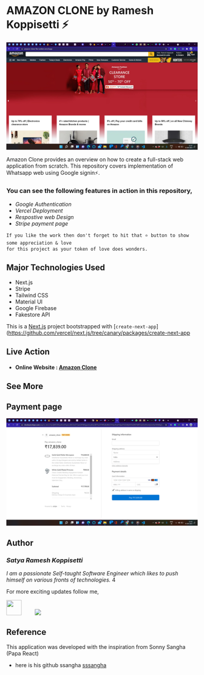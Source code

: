 # AMAZON CLONE by Ramesh Koppisetti ⚡


![APP SCREENSHOT](projectview.png?raw=true "App Screenshot")

Amazon Clone provides an overview on how to create a full-stack web application from scratch. This repository covers implementation of Whatsapp web using Google signin⚡.

### You can see the following features in action in this repository,
* *Google Authentication*
* *Vercel Deployment*
* *Respostive web Design*
* *Stripe payment page*

```
If you like the work then don't forget to hit that ⭐ button to show some appreciation & love
for this project as your token of love does wonders.
```

## Major Technologies Used
- Next.js
- Stripe
- Tailwind CSS
- Material UI
- Google Firebase
- Fakestore API

This is a [Next.js](https://nextjs.org/) project bootstrapped with [`create-next-app`](https://github.com/vercel/next.js/tree/canary/packages/create-next-app

## Live Action

* #### Online Website : <a href="https://amazon-clone-five-amber.vercel.app/">Amazon Clone </a>

## See More
## Payment page
![STRIPE SCREENSHOT](checkoutpage.png?raw=true "Stripe Screenshot")
## Author
### *Satya Ramesh Koppisetti*
*I am a passionate Self-taught Software Engineer which likes to push himself on various fronts of technologies.*  4

For more exciting updates follow me,

<a href="https://www.linkedin.com/in/rameshjr/" target="_blank"><img src="https://github.com/yuvraj24/LiveSmashBar/blob/master/images/linkedin.png" width="40" height="40"></a>&nbsp;&nbsp;&nbsp;&nbsp;&nbsp;&nbsp;&nbsp;&nbsp;&nbsp;<a href="https://github.com/rameshkoppisetti" target="_blank"><img src="https://github.com/yuvraj24/LiveSmashBar/blob/master/images/github.png" height="40"></a>

## Reference
This application was developed with the inspiration from Sonny Sangha (Papa React)
- here is his github ssangha [sssangha](https://github.com/sonnysangha)
